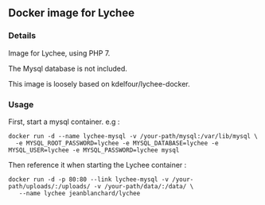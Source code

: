 ## Docker image for Lychee

### Details

Image for Lychee, using PHP 7.

The Mysql database is not included.

This image is loosely based on kdelfour/lychee-docker.

### Usage

First, start a mysql container. e.g :

    docker run -d --name lychee-mysql -v /your-path/mysql:/var/lib/mysql \
      -e MYSQL_ROOT_PASSWORD=lychee -e MYSQL_DATABASE=lychee -e MYSQL_USER=lychee -e MYSQL_PASSWORD=lychee mysql

Then reference it when starting the Lychee container :

    docker run -d -p 80:80 --link lychee-mysql -v /your-path/uploads/:/uploads/ -v /your-path/data/:/data/ \
       --name lychee jeanblanchard/lychee

